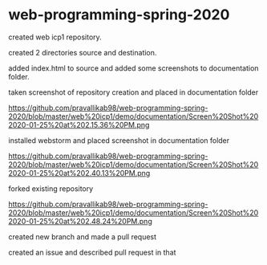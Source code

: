 # web-programming-spring-2020
created web icp1 repository.

created 2 directories source and destination.

added index.html to source and added some screenshots to documentation folder.

taken screenshot of repository creation and placed in documentation folder

https://github.com/pravallikab98/web-programming-spring-2020/blob/master/web%20icp1/demo/documentation/Screen%20Shot%202020-01-25%20at%202.15.36%20PM.png

installed webstorm and placed screenshot in documentation folder

https://github.com/pravallikab98/web-programming-spring-2020/blob/master/web%20icp1/demo/documentation/Screen%20Shot%202020-01-25%20at%202.40.13%20PM.png

forked existing repository

https://github.com/pravallikab98/web-programming-spring-2020/blob/master/web%20icp1/demo/documentation/Screen%20Shot%202020-01-25%20at%202.48.24%20PM.png

created new branch and made a pull request

created an issue and described pull request in that
